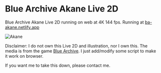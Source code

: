 # Blue Archive Akane Live 2D
Blue Archive Akane Live 2D running on web at 4K 144 fps.
Running at [ba-akane.netlify.app](https://ba-akane.netlify.app)

![Akane](https://raw.githubusercontent.com/SaltyAom/akane/main/assets/akane%402x.jpg)

Disclaimer: I do not own this Live 2D and illustration, nor I own this.
The media is from the game [Blue Archive](https://bluearchive.jp).
I just add/modify some script to make it work on browser.

If you want me to take this down, please contact me.
